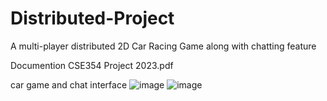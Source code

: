 # Distributed-Project
A multi-player distributed 2D Car Racing Game along with chatting feature

Documention 
CSE354 Project 2023.pdf

car game and chat interface
![image](https://github.com/yaramostafa/Distributed-Project/assets/89746218/22fa2bbd-5006-46bb-9258-ac34873b5f94)
![image](https://github.com/yaramostafa/Distributed-Project/assets/89746218/1276539d-8424-4382-a735-e7e43d160c83)

